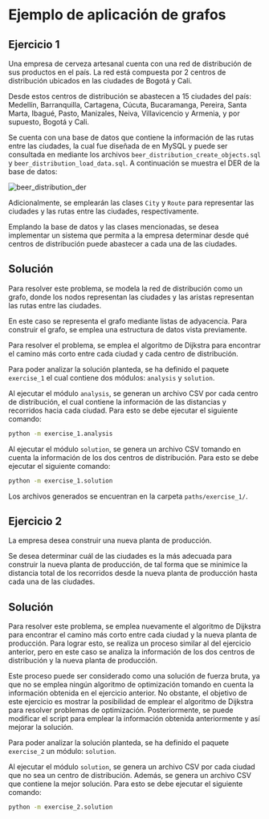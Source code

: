 # Ejemplo de aplicación de grafos

## Ejercicio 1

Una empresa de cerveza artesanal cuenta con una red de distribución de sus productos en el país. La red está compuesta por 2 centros de distribución ubicados en las ciudades de Bogotá y Cali. 

Desde estos centros de distribución se abastecen a 15 ciudades del país: Medellín, Barranquilla, Cartagena, Cúcuta, Bucaramanga, Pereira, Santa Marta, Ibagué, Pasto, Manizales, Neiva, Villavicencio y Armenia, y por supuesto, Bogotá y Cali.

Se cuenta con una base de datos que contiene la información de las rutas entre las ciudades, la cual fue diseñada de en MySQL y puede ser consultada en mediante los archivos `beer_distribution_create_objects.sql` y `beer_distribution_load_data.sql`. A continuación se muestra el DER de la base de datos:

![beer_distribution_der](https://i.ibb.co/yQbGkkY/beer-distribution-der.png)

Adicionalmente, se emplearán las clases `City` y `Route` para representar las ciudades y las rutas entre las ciudades, respectivamente.

Emplando la base de datos y las clases mencionadas, se desea implementar un sistema que permita a la empresa determinar desde qué centros de distribución puede abastecer a cada una de las ciudades.

## Solución

Para resolver este problema, se modela la red de distribución como un grafo, donde los nodos representan las ciudades y las aristas representan las rutas entre las ciudades.

En este caso se representa el grafo mediante listas de adyacencia. Para construir el grafo, se emplea una estructura de datos vista previamente.

Para resolver el problema, se emplea el algoritmo de Dijkstra para encontrar el camino más corto entre cada ciudad y cada centro de distribución.

Para poder analizar la solución planteda, se ha definido el paquete `exercise_1` el cual contiene dos módulos: `analysis` y `solution`.

Al ejecutar el módulo `analysis`, se generan un archivo CSV por cada centro de distribución, el cual contiene la información de las distancias y recorridos hacia cada ciudad. Para esto se debe ejecutar el siguiente comando:

```bash
python -m exercise_1.analysis
```

Al ejecutar el módulo `solution`, se genera un archivo CSV tomando en cuenta la información de los dos centros de distribución. Para esto se debe ejecutar el siguiente comando:

```bash
python -m exercise_1.solution
```

Los archivos generados se encuentran en la carpeta `paths/exercise_1/`.

## Ejercicio 2

La empresa desea construir una nueva planta de producción.

Se desea determinar cuál de las ciudades es la más adecuada para construir la nueva planta de producción, de tal forma que se minimice la distancia total de los recorridos desde la nueva planta de producción hasta cada una de las ciudades.

## Solución

Para resolver este problema, se emplea nuevamente el algoritmo de Dijkstra para encontrar el camino más corto entre cada ciudad y la nueva planta de producción. Para lograr esto, se realiza un proceso similar al del ejercicio anterior, pero en este caso se analiza la información de los dos centros de distribución y la nueva planta de producción.

Este proceso puede ser considerado como una solución de fuerza bruta, ya que no se emplea ningún algoritmo de optimización tomando en cuenta la información obtenida en el ejercicio anterior. No obstante, el objetivo de este ejercicio es mostrar la posibilidad de emplear el algoritmo de Dijkstra para resolver problemas de optimización. Posteriormente, se puede modificar el script para emplear la información obtenida anteriormente y así mejorar la solución.

Para poder analizar la solución planteda, se ha definido el paquete `exercise_2` un módulo: `solution`.

Al ejecutar el módulo `solution`, se genera un archivo CSV por cada ciudad que no sea un centro de distribución. Además, se genera un archivo CSV que contiene la mejor solución. Para esto se debe ejecutar el siguiente comando:

```bash
python -m exercise_2.solution
```